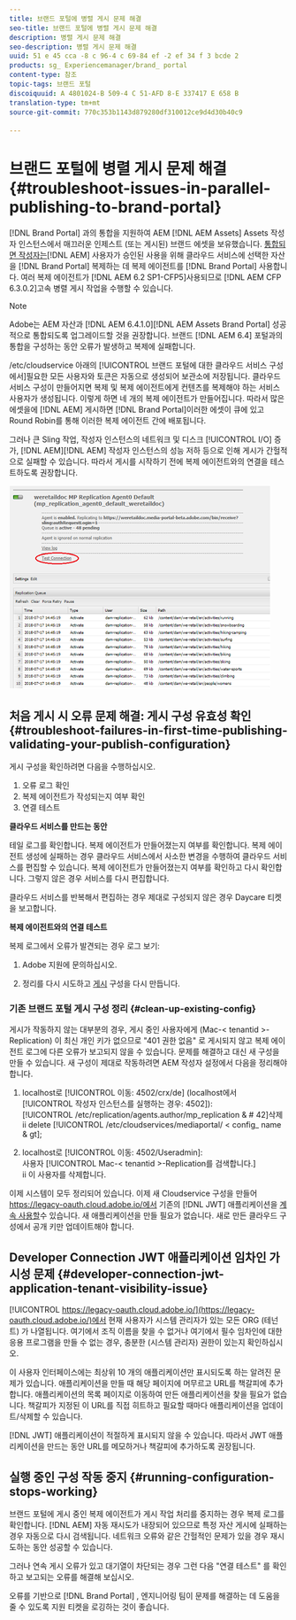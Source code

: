 ```yaml
---
title: 브랜드 포털에 병렬 게시 문제 해결
seo-title: 브랜드 포털에 병렬 게시 문제 해결
description: 병렬 게시 문제 해결
seo-description: 병렬 게시 문제 해결
uuid: 51 e 45 cca -8 c 96-4 c 69-84 ef -2 ef 34 f 3 bcde 2
products: sg_ Experiencemanager/brand_ portal
content-type: 참조
topic-tags: 브랜드 포털
discoiquuid: A 4801024-B 509-4 C 51-AFD 8-E 337417 E 658 B
translation-type: tm+mt
source-git-commit: 770c353b1143d879280df310012ce9d4d30b40c9

---
```



# 브랜드 포털에 병렬 게시 문제 해결 {#troubleshoot-issues-in-parallel-publishing-to-brand-portal}

[!DNL Brand Portal] 과의 통합을 지원하여 AEM [!DNL AEM Assets] Assets 작성자 인스턴스에서 매끄러운 인제스트 (또는 게시된) 브랜드 에셋을 보유했습니다. [통합되면 작성자는](https://helpx.adobe.com/experience-manager/6-5/assets/using/brand-portal-configuring-integration.html)[!DNL AEM] 사용자가 승인된 사용을 위해 클라우드 서비스에 선택한 자산을 [!DNL Brand Portal] 복제하는 데 복제 에이전트를 [!DNL Brand Portal] 사용합니다. 여러 복제 에이전트가 [!DNL AEM 6.2 SP1-CFP5]사용되므로 [!DNL AEM CFP 6.3.0.2]고속 병렬 게시 작업을 수행할 수 있습니다.

>[!NOTE]
>
>Adobe는 AEM 자산과 [!DNL AEM 6.4.1.0][!DNL AEM Assets Brand Portal] 성공적으로 통합되도록 업그레이드할 것을 권장합니다. 브랜드 [!DNL AEM 6.4] 포털과의 통합을 구성하는 동안 오류가 발생하고 복제에 실패합니다.

/etc/cloudservice 아래의 [!UICONTROL 브랜드 포털에 대한 클라우드 서비스 구성에서]필요한 모든 사용자와 토큰은 자동으로 생성되어 보관소에 저장됩니다. 클라우드 서비스 구성이 만들어지면 복제 및 복제 에이전트에게 컨텐츠를 복제해야 하는 서비스 사용자가 생성됩니다. 이렇게 하면 네 개의 복제 에이전트가 만들어집니다. 따라서 많은 에셋을에 [!DNL AEM] 게시하면 [!DNL Brand Portal]이러한 에셋이 큐에 있고 Round Robin를 통해 이러한 복제 에이전트 간에 배포됩니다.

그러나 큰 Sling 작업, 작성자 인스턴스의 네트워크 및 디스크 [!UICONTROL I/O] 증가, [!DNL AEM][!DNL AEM] 작성자 인스턴스의 성능 저하 등으로 인해 게시가 간헐적으로 실패할 수 있습니다. 따라서 게시를 시작하기 전에 복제 에이전트와의 연결을 테스트하도록 권장합니다.

![](assets/test-connection.png)

## 처음 게시 시 오류 문제 해결: 게시 구성 유효성 확인 {#troubleshoot-failures-in-first-time-publishing-validating-your-publish-configuration}

게시 구성을 확인하려면 다음을 수행하십시오.

1. 오류 로그 확인
2. 복제 에이전트가 작성되는지 여부 확인
3. 연결 테스트

**클라우드 서비스를 만드는 동안**

테일 로그를 확인합니다. 복제 에이전트가 만들어졌는지 여부를 확인합니다. 복제 에이전트 생성에 실패하는 경우 클라우드 서비스에서 사소한 변경을 수행하여 클라우드 서비스를 편집할 수 있습니다. 복제 에이전트가 만들어졌는지 여부를 확인하고 다시 확인합니다. 그렇지 않은 경우 서비스를 다시 편집합니다.

클라우드 서비스를 반복해서 편집하는 경우 제대로 구성되지 않은 경우 Daycare 티켓을 보고합니다.

**복제 에이전트와의 연결 테스트**

복제 로그에서 오류가 발견되는 경우 로그 보기:

1. Adobe 지원에 문의하십시오.

2. 정리를 다시 시도하고 [게시](../using/troubleshoot-parallel-publishing.md#clean-up-existing-config) 구성을 다시 만듭니다.

<!--
Comment Type: remark
Last Modified By: Mini Gulati (mgulati)
Last Modified Date: 2018-06-21T22:56:21.256-0400
<p>?? check and compare public key. At times public key is different</p>
<p>?? another thing to check in /useradmin</p>
-->

### 기존 브랜드 포털 게시 구성 정리 {#clean-up-existing-config}

게시가 작동하지 않는 대부분의 경우, 게시 중인 사용자에게 (Mac-&lt; tenantid &gt;-Replication) 이 최신 개인 키가 없으므로 "401 권한 없음" 로 게시되지 않고 복제 에이전트 로그에 다른 오류가 보고되지 않을 수 있습니다. 문제를 해결하고 대신 새 구성을 만들 수 있습니다. 새 구성이 제대로 작동하려면 AEM 작성자 설정에서 다음을 정리해야 합니다.

1. localhost로 [!UICONTROL 이동: 4502/crx/de] (localhost에서 [!UICONTROL 작성자 인스턴스를 실행하는 경우: 4502]):\
   [!UICONTROL /etc/replication/agents.author/mp_replication &amp; # 42]삭제\
   ii delete [!UICONTROL /etc/cloudservices/mediaportal/ &lt; config_ name &amp; gt];

2. localhost로 [!UICONTROL 이동: 4502/Useradmin]:\
   사용자 [!UICONTROL Mac-&lt; tenantid &gt;-Replication를 검색합니다.]\
   ii 이 사용자를 삭제합니다.

이제 시스템이 모두 정리되어 있습니다. 이제 새 Cloudservice 구성을 만들어 https://legacy-oauth.cloud.adobe.io/에서 기존의 [!DNL JWT] 애플리케이션을 [계속 사용할](https://legacy-oauth.cloud.adobe.io/)수 있습니다. 새 애플리케이션을 만들 필요가 없습니다. 새로 만든 클라우드 구성에서 공개 키만 업데이트해야 합니다.

## Developer Connection JWT 애플리케이션 임차인 가시성 문제 {#developer-connection-jwt-application-tenant-visibility-issue}

[!UICONTROL https://legacy-oauth.cloud.adobe.io/](https://legacy-oauth.cloud.adobe.io/)에서 현재 사용자가 시스템 관리자가 있는 모든 ORG (테넌트) 가 나열됩니다. 여기에서 조직 이름을 찾을 수 없거나 여기에서 필수 임차인에 대한 응용 프로그램을 만들 수 없는 경우, 충분한 (시스템 관리자) 권한이 있는지 확인하십시오.

이 사용자 인터페이스에는 최상위 10 개의 애플리케이션만 표시되도록 하는 알려진 문제가 있습니다. 애플리케이션을 만들 때 해당 페이지에 머무르고 URL를 책갈피에 추가합니다. 애플리케이션의 목록 페이지로 이동하여 만든 애플리케이션을 찾을 필요가 없습니다. 책갈피가 지정된 이 URL를 직접 히트하고 필요할 때마다 애플리케이션을 업데이트/삭제할 수 있습니다.

[!DNL JWT] 애플리케이션이 적절하게 표시되지 않을 수 있습니다. 따라서 JWT 애플리케이션을 만드는 동안 URL를 메모하거나 책갈피에 추가하도록 권장됩니다.

## 실행 중인 구성 작동 중지 {#running-configuration-stops-working}

<!--
Comment Type: draft

<p>If the running configuration stops working, either of the following two possibilities
<g class="gr_ gr_15 gr-alert gr_gramm gr_inline_cards gr_run_anim Grammar multiReplace" data-gr-id="15" id="15" style="font-size: 12px;">
are
</g> there:</p>
<p>1.
<g class="gr_ gr_14 gr-alert gr_gramm gr_inline_cards gr_run_anim Grammar only-ins doubleReplace replaceWithoutSep" data-gr-id="14" id="14">
Connection
</g> has failed, or</p>
<p>2. Publish has failed with permission to dam-replication-service denied, while connection has passed </p>
<p>If the connection has failed [1], the
<g class="gr_ gr_10 gr-alert gr_spell gr_inline_cards gr_run_anim ContextualSpelling ins-del multiReplace" data-gr-id="10" id="10">
fail safe
</g> way to fix it is to <a href="../using/troubleshoot-parallel-publishing.md#main-pars-header-1664955658">clean up</a> the existing Brand Portal publish configuration and recreate a publish configuration. </p>
<p>However, if the
<g class="gr_ gr_18 gr-alert gr_spell gr_inline_cards gr_run_anim ContextualSpelling" data-gr-id="18" id="18">
publish
</g> has failed with
<g class="gr_ gr_16 gr-alert gr_gramm gr_inline_cards gr_run_anim Grammar only-ins doubleReplace replaceWithoutSep" data-gr-id="16" id="16">
permission
</g> denied to dam-replication-service, raise a support ticket.</p>
-->

브랜드 포털에 게시 중인 복제 에이전트가 게시 작업 처리를 중지하는 경우 복제 로그를 확인합니다. [!DNL AEM] 자동 재시도가 내장되어 있으므로 특정 자산 게시에 실패하는 경우 자동으로 다시 검색됩니다. 네트워크 오류와 같은 간헐적인 문제가 있을 경우 재시도하는 동안 성공할 수 있습니다.

그러나 연속 게시 오류가 있고 대기열이 차단되는 경우 그런 다음 "연결 테스트" 를 확인하고 보고되는 오류를 해결해 보십시오.

오류를 기반으로 [!DNL Brand Portal] , 엔지니어링 팀이 문제를 해결하는 데 도움을 줄 수 있도록 지원 티켓을 로깅하는 것이 좋습니다.
